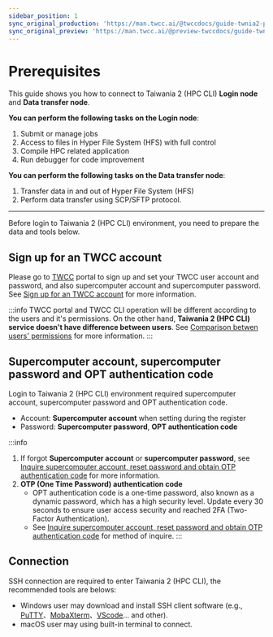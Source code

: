 ```yaml
---
sidebar_position: 1
sync_original_production: 'https://man.twcc.ai/@twccdocs/guide-twnia2-prerequisite-for-connection-en' 
sync_original_preview: 'https://man.twcc.ai/@preview-twccdocs/guide-twnia2-prerequisite-for-connection-en'
---
```


# Prerequisites
This guide shows you how to connect to Taiwania 2 (HPC CLI) **Login node** and **Data transfer node**.

 
**You can perform the following tasks on the Login node**:
1. Submit or manage jobs
2. Access to files in Hyper File System (HFS) with full control
3. Compile HPC related application
4. Run debugger for code improvement

**You can perform the following tasks on the Data transfer node**:
1. Transfer data in and out of Hyper File System (HFS)
2. Perform data transfer using SCP/SFTP protocol.

---

Before login to Taiwania 2 (HPC CLI) environment, you need to prepare the data and tools below.

## Sign up for an TWCC account
Please go to [TWCC](https://www.twcc.ai/) portal to sign up and set your TWCC user account and password, and also supercomputer account and supercomputer password. See [Sign up for an TWCC account](https://www.twcc.ai/doc?page=register_account) for more information. 

:::info
TWCC portal and TWCC CLI operation will be different according to the users and it's permissions. On the other hand, **Taiwania 2 (HPC CLI) service doesn't have difference between users**. See [<ins>Comparison betwen users' permissions</ins>](https://man.twcc.ai/@twccdocs/role-main-en) for more information.
:::

## Supercomputer account, supercomputer password and OPT authentication code

Login to Taiwania 2 (HPC CLI) environment required supercomputer account, supercomputer password and OPT authentication code.

- Account: **Supercomputer account** when setting during the register
- Password: **Supercomputer password**, **OPT authentication code**


:::info
1. If forgot **Supercomputer account** or **supercomputer password**, see [<ins>Inquire supercomputer account, reset password and obtain OTP authentication code</ins>](https://man.twcc.ai/@twccdocs/guide-service-hostname-pwd-otp-zh) for more information.
2. **OTP (One Time Password) authentication code**
    - OPT authentication code is a one-time password, also known as a dynamic password, which has a high security level. Update every 30 seconds to ensure user access security and reached 2FA (Two-Factor Authentication).
    - See [<ins>Inquire supercomputer account, reset password and obtain OTP authentication code</ins>](https://man.twcc.ai/@twccdocs/guide-service-hostname-pwd-otp-zh#%E5%8F%96%E5%BE%97-OTP-%E8%AA%8D%E8%AD%89%E7%A2%BC) for method of inquire.
:::

## Connection

SSH connection are required to enter Taiwania 2 (HPC CLI), the recommended tools are belows:

- Windows user may download and install SSH client software (e.g., [PuTTY](https://www.chiark.greenend.org.uk/~sgtatham/putty/latest.html)、[MobaXterm](https://mobaxterm.mobatek.net/download-home-edition.html)、[VScode](https://code.visualstudio.com/blogs/2019/10/03/remote-ssh-tips-and-tricks)... and other).
- macOS user may using built-in terminal to connect.